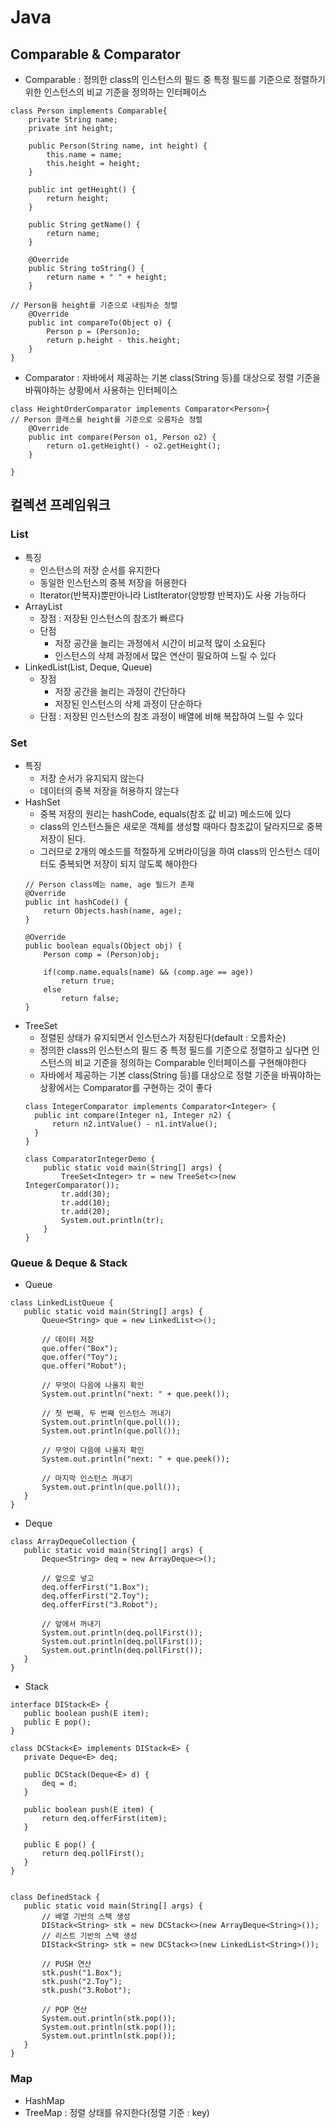 # Java  

## Comparable & Comparator   
* Comparable : 정의한 class의 인스턴스의 필드 중 특정 필드를 기준으로 정렬하기 위한 인스턴스의 비교 기준을 정의하는 인터페이스   
```
class Person implements Comparable{
	private String name;
	private int height;
	
	public Person(String name, int height) {
		this.name = name;
		this.height = height;
	}

	public int getHeight() {
		return height;
	}

	public String getName() {
		return name;
	}
	
	@Override
	public String toString() {
		return name + " " + height;
	}

// Person을 height를 기준으로 내림차순 정렬
	@Override
	public int compareTo(Object o) {
		Person p = (Person)o;
		return p.height - this.height;
	}
}
```   
* Comparator : 자바에서 제공하는 기본 class(String 등)를 대상으로 정렬 기준을 바꿔야하는 상황에서 사용하는 인터페이스    
```
class HeightOrderComparator implements Comparator<Person>{
// Person 클래스를 height를 기준으로 오름차순 정렬
	@Override
	public int compare(Person o1, Person o2) {
		return o1.getHeight() - o2.getHeight();
	}
	
}
```

## 컬렉션 프레임워크   
### List   
  * 특징
    * 인스턴스의 저장 순서를 유지한다   
    * 동일한 인스턴스의 중복 저장을 허용한다   
    * Iterator(반복자)뿐만아니라 ListIterator(양방향 반복자)도 사용 가능하다   
  * ArrayList   
    * 장점 : 저장된 인스턴스의 참조가 빠르다      
    * 단점   
        * 저장 공간을 늘리는 과정에서 시간이 비교적 많이 소요된다   
        * 인스턴스의 삭제 과정에서 많은 연산이 필요하여 느릴 수 있다   
  * LinkedList(List, Deque, Queue)      
    * 장점   
        * 저장 공간을 늘리는 과정이 간단하다   
        * 저장된 인스턴스의 삭제 과정이 단순하다   
    * 단점 : 저장된 인스턴스의 참조 과정이 배열에 비해 복잡하여 느릴 수 있다   

### Set   
  * 특징
     * 저장 순서가 유지되지 않는다   
     * 데이터의 중복 저장을 허용하지 않는다   
  * HashSet   
    * 중복 저장의 원리는 hashCode, equals(참조 값 비교) 메소드에 있다    
    * class의 인스턴스들은 새로운 객체를 생성할 때마다 참조값이 달라지므로 중복 저장이 된다.   
    * 그러므로 2개의 메소드를 적절하게 오버라이딩을 하여 class의 인스턴스 데이터도 중복되면 저장이 되지 않도록 해야한다
    ```
    // Person class에는 name, age 필드가 존재
    @Override
    public int hashCode() {
        return Objects.hash(name, age);
    }
    
    @Override
    public boolean equals(Object obj) {
        Person comp = (Person)obj;
        
        if(comp.name.equals(name) && (comp.age == age))
            return true;
        else
            return false;
    }
    ```   
   * TreeSet
     * 정렬된 상태가 유지되면서 인스턴스가 저장된다(default : 오름차순)   
     * 정의한 class의 인스턴스의 필드 중 특정 필드를 기준으로 정렬하고 싶다면 인스턴스의 비교 기준을 정의하는 Comparable 인터페이스를 구현해야한다 
     * 자바에서 제공하는 기본 class(String 등)를 대상으로 정렬 기준을 바꿔야하는 상황에서는 Comparator를 구현하는 것이 좋다   
     ```
     class IntegerComparator implements Comparator<Integer> {
       public int compare(Integer n1, Integer n2) {
           return n2.intValue() - n1.intValue();
       }
     }

     class ComparatorIntegerDemo {
         public static void main(String[] args) {
             TreeSet<Integer> tr = new TreeSet<>(new IntegerComparator());
             tr.add(30);
             tr.add(10);    
             tr.add(20);        
             System.out.println(tr);	
         }
     }
     ```   
     
 ### Queue & Deque & Stack 
 * Queue   
 ```
 class LinkedListQueue {
    public static void main(String[] args) {
        Queue<String> que = new LinkedList<>(); 

        // 데이터 저장       
        que.offer("Box");
        que.offer("Toy");
        que.offer("Robot");

        // 무엇이 다음에 나올지 확인
        System.out.println("next: " + que.peek());

        // 첫 번째, 두 번째 인스턴스 꺼내기
        System.out.println(que.poll());
        System.out.println(que.poll());

        // 무엇이 다음에 나올지 확인
        System.out.println("next: " + que.peek());

        // 마지막 인스턴스 꺼내기
        System.out.println(que.poll());
    }
} 
 ```
 * Deque   
 ```
 class ArrayDequeCollection {
    public static void main(String[] args) {
        Deque<String> deq = new ArrayDeque<>(); 

        // 앞으로 넣고       
        deq.offerFirst("1.Box");
        deq.offerFirst("2.Toy");
        deq.offerFirst("3.Robot");

        // 앞에서 꺼내기
        System.out.println(deq.pollFirst());
        System.out.println(deq.pollFirst());
        System.out.println(deq.pollFirst());  
    }
}
 ```   
 * Stack
 ```
 interface DIStack<E> {
    public boolean push(E item);
    public E pop();
}

class DCStack<E> implements DIStack<E> {
    private Deque<E> deq;

    public DCStack(Deque<E> d) {
        deq = d;
    }

    public boolean push(E item) {
        return deq.offerFirst(item);
    }
    
    public E pop() {
        return deq.pollFirst();
    }
}


class DefinedStack {
    public static void main(String[] args) {
        // 배열 기반의 스택 생성
        DIStack<String> stk = new DCStack<>(new ArrayDeque<String>()); 
        // 리스트 기반의 스택 생성
        DIStack<String> stk = new DCStack<>(new LinkedList<String>());

        // PUSH 연산
        stk.push("1.Box");
        stk.push("2.Toy");
        stk.push("3.Robot");

        // POP 연산
        System.out.println(stk.pop());
        System.out.println(stk.pop());
        System.out.println(stk.pop());  
    }
}
 ```   
 
 ### Map   
 * HashMap
 * TreeMap : 정렬 상태를 유지한다(정렬 기준 : key)
 
